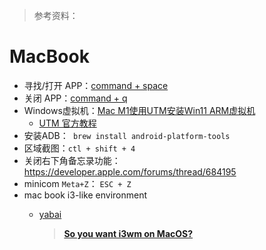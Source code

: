 > 参考资料：

# MacBook

- 寻找/打开 APP：[command + space](https://blog.csdn.net/qq_38161040/article/details/100172067)
- 关闭 APP：[command + q](https://support.apple.com/zh-cn/HT201276)
- Windows虚拟机：[Mac M1使用UTM安装Win11 ARM虚拟机](https://blog.csdn.net/JorryC/article/details/123821783?ops_request_misc=%257B%2522request%255Fid%2522%253A%2522166141261316782184693186%2522%252C%2522scm%2522%253A%252220140713.130102334..%2522%257D&request_id=166141261316782184693186&biz_id=0&utm_medium=distribute.pc_search_result.none-task-blog-2~all~baidu_landing_v2~default-1-123821783-null-null.142^v42^pc_rank_34_2,185^v2^tag_show&utm_term=UTM%20%E5%AE%89%E8%A3%85%20windows&spm=1018.2226.3001.4187)
  - [UTM 官方教程](https://mac.getutm.app/gallery/windows-10)
- 安装ADB：` brew install android-platform-tools`
- 区域截图：`ctl + shift + 4`
- 关闭右下角备忘录功能：https://developer.apple.com/forums/thread/684195
- minicom `Meta+Z`： `ESC + Z` 
- mac book i3-like environment
  - [yabai](https://github.com/koekeishiya/yabai/wiki/Installing-yabai-(latest-release)#configure-scripting-addition)
    
    > [**So you want i3wm on MacOS?**](https://cbrgm.net/post/2021-05-5-setup-macos/)